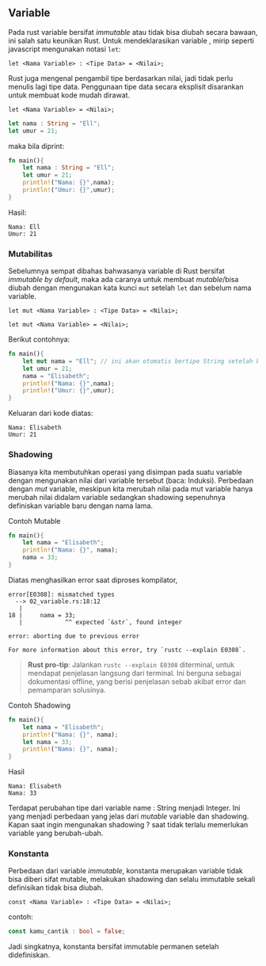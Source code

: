 ## Variable

Pada rust variable bersifat _immutable_ atau tidak bisa diubah secara bawaan, ini salah satu keunikan Rust. Untuk mendeklarasikan
variable , mirip seperti javascript mengunakan notasi `let`:

`let <Nama Variable> : <Tipe Data> = <Nilai>;`

Rust juga mengenal pengambil tipe berdasarkan nilai, jadi tidak perlu menulis lagi tipe data. Penggunaan tipe data secara eksplisit disarankan untuk membuat kode mudah dirawat.

`let <Nama Variable> = <Nilai>;`

```rust
let nama : String = "Ell";
let umur = 21;
```

maka bila diprint:

```rust
fn main(){
    let nama : String = "Ell";
    let umur = 21;
    println!("Nama: {}",nama);
    println!("Umur: {}",umur);
}
```
Hasil:

```
Nama: Ell
Umur: 21
```

### Mutabilitas

Sebelumnya sempat dibahas bahwasanya variable di Rust bersifat _immutable by default_, maka ada caranya untuk membuat _mutable_/bisa diubah dengan mengunakan kata kunci `mut` setelah `let` dan sebelum nama variable.

`let mut <Nama Variable> : <Tipe Data> = <Nilai>;`

`let mut <Nama Variable> = <Nilai>;`

Berikut contohnya:

```rust
fn main(){
    let mut nama = "Ell"; // ini akan otomatis bertipe String setelah konversi dari tiipe str
    let umur = 21;
    nama = "Elisabeth";
    println!("Nama: {}",nama);
    println!("Umur: {}",umur);
}
```
Keluaran dari kode diatas:

```
Nama: Elisabeth
Umur: 21
```

### Shadowing

Biasanya kita membutuhkan operasi yang disimpan pada suatu variable dengan mengunakan nilai dari variable tersebut (baca: Induksi).
Perbedaan dengan _mut_ variable, meskipun kita merubah nilai pada mut variable hanya merubah nilai didalam variable sedangkan shadowing sepenuhnya definiskan variable baru dengan nama lama.

Contoh Mutable
```rust
fn main(){
    let nama = "Elisabeth";
    println!("Nama: {}", nama);
    nama = 33;
}
```

Diatas menghasilkan error saat diproses kompilator,

```
error[E0308]: mismatched types
  --> 02_variable.rs:18:12
   |
18 |     nama = 33;
   |            ^^ expected `&str`, found integer

error: aborting due to previous error

For more information about this error, try `rustc --explain E0308`.
```

> **Rust pro-tip**: Jalankan `rustc --explain E0308` diterminal, untuk mendapat penjelasan langsung dari terminal. Ini berguna sebagai dokumentasi offline, yang berisi penjelasan sebab akibat error dan pemamparan solusinya.

Contoh Shadowing
```rust
fn main(){
    let nama = "Elisabeth";
    println!("Nama: {}", nama);
    let nama = 33;
    println!("Nama: {}", nama);
}
```

Hasil

```
Nama: Elisabeth
Nama: 33
```

Terdapat perubahan tipe dari variable name : String menjadi Integer. Ini yang menjadi perbedaan yang jelas dari _mutable_ variable dan shadowing.
Kapan saat ingin mengunakan shadowing ? saat tidak terlalu memerlukan variable yang berubah-ubah.

### Konstanta

Perbedaan dari variable _immutable_, konstanta merupakan variable tidak bisa diberi sifat mutable, melakukan shadowing dan selalu immutable sekali definisikan tidak bisa diubah.

`const <Nama Variable> : <Tipe Data> = <Nilai>;`

contoh:

```rust
const kamu_cantik : bool = false;
```

Jadi singkatnya, konstanta bersifat immutable permanen setelah didefiniskan.